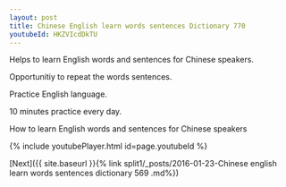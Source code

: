 ```yaml
---
layout: post
title: Chinese English learn words sentences Dictionary 770 
youtubeId: HKZVIcdDkTU
---
```

 
 
Helps to learn English words and sentences for Chinese speakers.

Opportunitiy to repeat the words sentences. 

Practice English language. 
 
10 minutes practice every day. 
 
How to learn English words and sentences for Chinese speakers 
 
{% include youtubePlayer.html id=page.youtubeId %}
 
 
[Next]({{ site.baseurl }}{% link  split1/_posts/2016-01-23-Chinese english learn words sentences dictionary 569 .md%})
 
